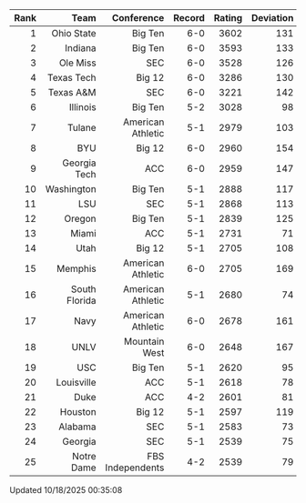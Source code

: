 | Rank  | Team                 | Conference           | Record   | Rating | Deviation |
| ---:  | ---:                 | ---:                 | ---:     | ---:   | ---:      |
| 1     | Ohio State           | Big Ten              | 6-0      | 3602   | 131       |
| 2     | Indiana              | Big Ten              | 6-0      | 3593   | 133       |
| 3     | Ole Miss             | SEC                  | 6-0      | 3528   | 126       |
| 4     | Texas Tech           | Big 12               | 6-0      | 3286   | 130       |
| 5     | Texas A&M            | SEC                  | 6-0      | 3221   | 142       |
| 6     | Illinois             | Big Ten              | 5-2      | 3028   | 98        |
| 7     | Tulane               | American Athletic    | 5-1      | 2979   | 103       |
| 8     | BYU                  | Big 12               | 6-0      | 2960   | 154       |
| 9     | Georgia Tech         | ACC                  | 6-0      | 2959   | 147       |
| 10    | Washington           | Big Ten              | 5-1      | 2888   | 117       |
| 11    | LSU                  | SEC                  | 5-1      | 2868   | 113       |
| 12    | Oregon               | Big Ten              | 5-1      | 2839   | 125       |
| 13    | Miami                | ACC                  | 5-1      | 2731   | 71        |
| 14    | Utah                 | Big 12               | 5-1      | 2705   | 108       |
| 15    | Memphis              | American Athletic    | 6-0      | 2705   | 169       |
| 16    | South Florida        | American Athletic    | 5-1      | 2680   | 74        |
| 17    | Navy                 | American Athletic    | 6-0      | 2678   | 161       |
| 18    | UNLV                 | Mountain West        | 6-0      | 2648   | 167       |
| 19    | USC                  | Big Ten              | 5-1      | 2620   | 95        |
| 20    | Louisville           | ACC                  | 5-1      | 2618   | 78        |
| 21    | Duke                 | ACC                  | 4-2      | 2601   | 81        |
| 22    | Houston              | Big 12               | 5-1      | 2597   | 119       |
| 23    | Alabama              | SEC                  | 5-1      | 2583   | 73        |
| 24    | Georgia              | SEC                  | 5-1      | 2539   | 75        |
| 25    | Notre Dame           | FBS Independents     | 4-2      | 2539   | 79        |

Updated 10/18/2025 00:35:08
